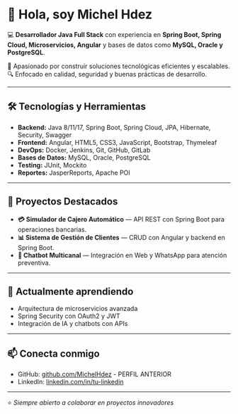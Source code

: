 # 👋 Hola, soy Michel Hdez

💻 **Desarrollador Java Full Stack** con experiencia en **Spring Boot, Spring Cloud, Microservicios, Angular** y bases de datos como **MySQL, Oracle y PostgreSQL**.

🚀 Apasionado por construir soluciones tecnológicas eficientes y escalables.  
🔍 Enfocado en calidad, seguridad y buenas prácticas de desarrollo.

---

## 🛠️ Tecnologías y Herramientas

- **Backend:** Java 8/11/17, Spring Boot, Spring Cloud, JPA, Hibernate, Security, Swagger
- **Frontend:** Angular, HTML5, CSS3, JavaScript, Bootstrap, Thymeleaf
- **DevOps:** Docker, Jenkins, Git, GitHub, GitLab
- **Bases de Datos:** MySQL, Oracle, PostgreSQL
- **Testing:** JUnit, Mockito
- **Reportes:** JasperReports, Apache POI

---

## 📌 Proyectos Destacados
- **💳 Simulador de Cajero Automático** — API REST con Spring Boot para operaciones bancarias.
- **📊 Sistema de Gestión de Clientes** — CRUD con Angular y backend en Spring Boot.
- **🤖 Chatbot Multicanal** — Integración en Web y WhatsApp para atención preventiva.

---

## 🌱 Actualmente aprendiendo
- Arquitectura de microservicios avanzada  
- Spring Security con OAuth2 y JWT  
- Integración de IA y chatbots con APIs

---

## 📫 Conecta conmigo
- GitHub: [github.com/MichelHdez](https://github.com/MichelHdez/MichelHdez) - PERFIL ANTERIOR
- LinkedIn: [linkedin.com/in/tu-linkedin]([https://linkedin.com/in/tu-linkedin](https://www.linkedin.com/in/michael-hern%C3%A1ndez-079885142/))
---

⭐ _Siempre abierto a colaborar en proyectos innovadores_
